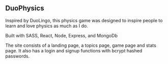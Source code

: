 ## DuoPhysics

Inspired by DuoLingo, this physics game was designed to inspire people to learn and love physics as much as I do.

Built with SASS, React, Node, Express, and MongoDb

The site consists of a landing page, a topics page, game page and stats page. It also has a login and signup functions with bcrypt hashed passwords. 
